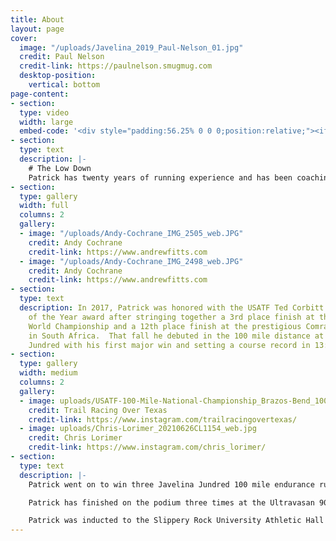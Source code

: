 ```yaml
---
title: About
layout: page
cover:
  image: "/uploads/Javelina_2019_Paul-Nelson_01.jpg"
  credit: Paul Nelson
  credit-link: https://paulnelson.smugmug.com
  desktop-position:
    vertical: bottom
page-content:
- section:
  type: video
  width: large
  embed-code: '<div style="padding:56.25% 0 0 0;position:relative;"><iframe src="https://player.vimeo.com/video/337639574?h=782e9aa1b2&title=0&byline=0&portrait=0" style="position:absolute;top:0;left:0;width:100%;height:100%;" frameborder="0" allow="autoplay; fullscreen; picture-in-picture" allowfullscreen></iframe></div><script src="https://player.vimeo.com/api/player.js"></script>'
- section:
  type: text
  description: |-
    # The Low Down
    Patrick has twenty years of running experience and has been coaching endurance athletes for ten years.  He is a native of Southwestern PA and obtained a B.S. in Exercise Science while competing in Cross Country/Track and Field at Slippery Rock University. Patrick runs professionally for HOKA One One and GU Energy Labs.
- section:
  type: gallery
  width: full
  columns: 2
  gallery:
  - image: "/uploads/Andy-Cochrane_IMG_2505_web.JPG"
    credit: Andy Cochrane
    credit-link: https://www.andrewfitts.com
  - image: "/uploads/Andy-Cochrane_IMG_2498_web.JPG"
    credit: Andy Cochrane
    credit-link: https://www.andrewfitts.com
- section:
  type: text
  description: In 2017, Patrick was honored with the USATF Ted Corbitt Ultrarunner
    of the Year award after stringing together a 3rd place finish at the IAU 100K
    World Championship and a 12th place finish at the prestigious Comrades Marathon
    in South Africa.  That fall he debuted in the 100 mile distance at the Javelina
    Jundred with his first major win and setting a course record in 13:01.14.
- section:
  type: gallery
  width: medium
  columns: 2
  gallery:
  - image: uploads/USATF-100-Mile-National-Championship_Brazos-Bend_100_IMG_2913_web.JPG
    credit: Trail Racing Over Texas
    credit-link: https://www.instagram.com/trailracingovertexas/
  - image: uploads/Chris-Lorimer_20210626CL1154_web.jpg
    credit: Chris Lorimer
    credit-link: https://www.instagram.com/chris_lorimer/
- section:
  type: text
  description: |-
    Patrick went on to win three Javelina Jundred 100 mile endurance runs in a row in 2017, 2018, and 2019.  Along the way, he won his first national championship at the 2019 USATF 100 Mile Trail Championships and set a new course record at Brazos Bend 100 in 12:21.43.  Patrick competed in his first Western States 100 Mile Endurance Run in the summer of 2019, finishing in 8th overall with a time of 15:54.31 and followed up with a 19th place performance at the 2021 WSER.

    Patrick has finished on the podium three times at the Ultravasan 90K in 2016-2018.  In 2020, Patrick won the Yeti 100 Mile Endurance Run setting a new course record en route. Patrick’s marks in the 50 mile (5:08), 100K (6:33), and 100 mile (12:21) distances all sit on the All-Time Top 10 north American Lists.

    Patrick was inducted to the Slippery Rock University Athletic Hall of Fame in 2021.  He lives in Savannah, GA with his wife Adrienne, their two dogs, and two cats.
---
```

